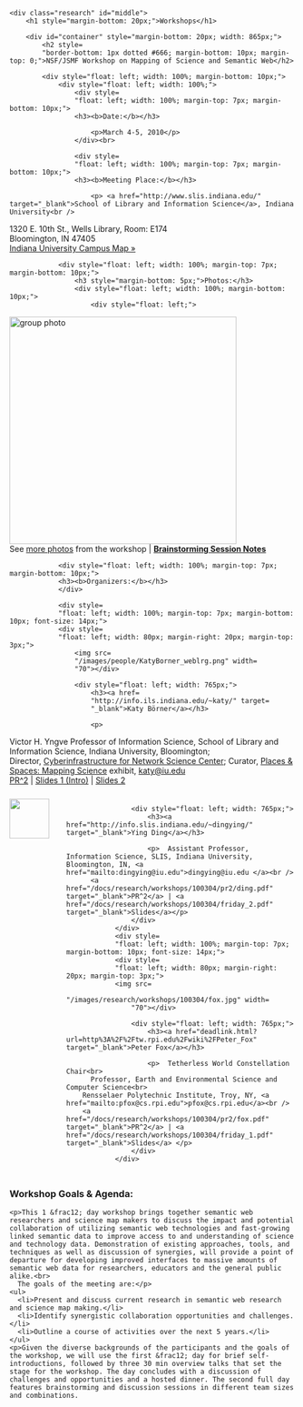 	<div class="research" id="middle">
		<h1 style="margin-bottom: 20px;">Workshops</h1>

		<div id="container" style="margin-bottom: 20px; width: 865px;">
			<h2 style=
			"border-bottom: 1px dotted #666; margin-bottom: 10px; margin-top: 0;">NSF/JSMF Workshop on Mapping of Science and Semantic Web</h2>

			<div style="float: left; width: 100%; margin-bottom: 10px;">
				<div style="float: left; width: 100%;">
					<div style=
					"float: left; width: 100%; margin-top: 7px; margin-bottom: 10px;">
					<h3><b>Date:</b></h3>

						<p>March 4-5, 2010</p>
					</div><br>

					<div style=
					"float: left; width: 100%; margin-top: 7px; margin-bottom: 10px;">
					<h3><b>Meeting Place:</b></h3>

						<p> <a href="http://www.slis.indiana.edu/" target="_blank">School of Library and Information Science</a>, Indiana University<br />
1320 E. 10th St., Wells Library, Room: E174<br />
Bloomington, IN 47405
						<br>
						<a href="deadlink.html?url=http%3A%2F%2Fwww.indiana.edu%2F~iubmap%2F" target=
						"_blank">Indiana University Campus Map »</a></p>
					</div>
				</div>


				<div style="float: left; width: 100%; margin-top: 7px; margin-bottom: 10px;">
					<h3 style="margin-bottom: 5px;">Photos:</h3>
					<div style="float: left; width: 100%; margin-bottom: 10px;">
						<div style="float: left;">
<a href="/images/research/workshops/100304/group.jpg" target="_blank"><img src="/images/research/workshops/100304/group.jpg" width="400" alt="group photo" /></a> <br>
See <a href="/images/research/workshops/100304/index.html">more photos</a> from the workshop</strong> |  <a href="/docs/research/workshops/100304/brainstorm.pdf" target="_blank"><strong>Brainstorming Session Notes</strong></a>

</div>
					</div>
                                   

				<div style="float: left; width: 100%; margin-top: 7px; margin-bottom: 10px;">
				<h3><b>Organizers:</b></h3>
				</div>

				<div style=
				"float: left; width: 100%; margin-top: 7px; margin-bottom: 10px; font-size: 14px;">
				<div style=
				"float: left; width: 80px; margin-right: 20px; margin-top: 3px;">
					<img src=
					"/images/people/KatyBorner_weblrg.png" width=
					"70"></div>

					<div style="float: left; width: 765px;">
						<h3><a href=
						"http://info.ils.indiana.edu/~katy/" target=
						"_blank">Katy Börner</a></h3>

						<p>
Victor H. Yngve Professor of Information Science, School of Library and Information Science, Indiana University, Bloomington;<br>
Director, <a href="deadlink.html?url=http%3A%2F%2Fcns.slis.indiana.edu%2F" target="_blank">Cyberinfrastructure for Network Science Center</a>; Curator, <a href="http://scimaps.org" target="_blank">Places &amp; Spaces: Mapping Science</a> exhibit, <a href="mailto:katy@iu.edu">katy@iu.edu</a><br />
<a href="/docs/research/workshops/100304/pr2/borner.pdf" target="_blank">PR^2</a> | <a href="/docs/research/workshops/100304/borner_slides.pdf" target="_blank">Slides 1 (Intro)</a> | <a href="/docs/research/workshops/100304/katy_public.pdf" target="_blank">Slides 2</a><br />
						</p>
					</div>
				</div>
			<div style=
				"float: left; width: 100%; margin-top: 7px; margin-bottom: 10px; font-size: 14px;">
				<div style=
				"float: left; width: 80px; margin-right: 20px; margin-top: 3px;">
				<img src=
					"/images/research/workshops/100304/ying.jpg" width=
					"70"></div>

					<div style="float: left; width: 765px;">
						<h3><a href="http://info.slis.indiana.edu/~dingying/" target="_blank">Ying Ding</a></h3>

						<p>  Assistant Professor, Information Science, SLIS, Indiana University, Bloomington, IN, <a href="mailto:dingying@iu.edu">dingying@iu.edu </a><br />
          <a href="/docs/research/workshops/100304/pr2/ding.pdf" target="_blank">PR^2</a> | <a href="/docs/research/workshops/100304/friday_2.pdf" target="_blank">Slides</a></p>
					</div>
				</div>
                <div style=
				"float: left; width: 100%; margin-top: 7px; margin-bottom: 10px; font-size: 14px;">
				<div style=
				"float: left; width: 80px; margin-right: 20px; margin-top: 3px;">
				<img src=
					"/images/research/workshops/100304/fox.jpg" width=
					"70"></div>

					<div style="float: left; width: 765px;">
						<h3><a href="deadlink.html?url=http%3A%2F%2Ftw.rpi.edu%2Fwiki%2FPeter_Fox" target="_blank">Peter Fox</a></h3>

						<p>  Tetherless World Constellation Chair<br>
          Professor, Earth and Environmental Science and Computer Science<br>
        Rensselaer Polytechnic Institute, Troy, NY, <a href="mailto:pfox@cs.rpi.edu">pfox@cs.rpi.edu</a><br />
        <a href="/docs/research/workshops/100304/pr2/fox.pdf" target="_blank">PR^2</a> | <a href="/docs/research/workshops/100304/friday_1.pdf" target="_blank">Slides</a> </p>
					</div>
				</div>


<div style=
			"float: left; width: 100%; margin-top: 7px; margin-bottom: 10px; font-size: 14px;">
  <h3><b>Workshop Goals &amp; Agenda:</b></h3>

	<p>This 1 &frac12; day workshop brings together semantic web researchers and science map makers to discuss the impact and potential collaboration of utilizing semantic web technologies and fast-growing linked semantic data to improve access to and understanding of science and technology data. Demonstration of existing approaches, tools, and techniques as well as discussion of synergies, will provide a point of departure for developing improved interfaces to massive amounts of semantic web data for researchers, educators and the general public alike.<br>
      The goals of the meeting are:</p>
    <ul>
      <li>Present and discuss current research in semantic web research and science map making.</li>
      <li>Identify synergistic collaboration opportunities and challenges.</li>
      <li>Outline a course of activities over the next 5 years.</li>
    </ul>
    <p>Given the diverse backgrounds of the participants and the goals of the workshop, we will use the first &frac12; day for brief self-introductions, followed by three 30 min overview talks that set the stage for the workshop. The day concludes with a discussion of challenges and opportunities and a hosted dinner. The second full day features brainstorming and discussion sessions in different team sizes and combinations.

</p> 
    </div>

			<div style=
			"float: left; width: 100%; margin-top: 7px; margin-bottom: 10px;">
				<h3 style="margin-bottom: 5px;"><b>Schedule:</b></h3>

				<p><strong>Thursday, March 4, 2010</strong></p>

				<table class="workshop">

					<tr>
						<td class="L">12:00pm</td>

						<td class="R">Welcome by Organizers (Katy Börner,Ying Ding, Peter Fox)</td>
					</tr>

					<tr>
						<td class="L">12:15pm</td>

						<td class="R">Introduction by Participants (7 min per person/organization)</td>
					</tr>

					<tr>
						<td class="L">3:00pm</td>

						<td class="R"><em> Break</em></td>
					</tr>

					<tr>
						<td class="L">3:30pm</td>

						<td class="R">Overview Talks (15-20 mins plus 5 mins discussion each
						 <ul>
              <li>
          <a href="/docs/research/workshops/100304/hendler_slides.pdf" target="_blank">Web 3.0 Emerging</a> (Jim Hendler) </li>
              <li><a href="/docs/research/workshops/100304/vanHarmelen_slides.pdf" target="_blank">Science in the age of the Web: The end of the scientific paper as we know it</a> (Frank van Harmelen)</li>
              <li> <a href="/docs/research/workshops/100304/katy_public.pdf" target="_blank">Interactive Maps of Science and Technology</a> (Katy B&ouml;rner)
              </li>
          </ul>
                        </td>
					</tr>

					<tr>
						<td class="L">5:00pm</td>

						<td class="R"><em>Break</em></td>
					</tr>

					<tr>
						<td class="L">5:30pm</td>

						<td class="R">
							Discussion of <a href="/docs/research/workshops/100304/day1_notes.pdf" target="_blank">Opportunities and Challenges</a>
						</td>
					</tr>
                    <tr>
						<td class="L">6:30pm</td>

						<td class="R">
							<em>Adjourn</em>
						</td>
					</tr>


					<tr>
						<td class="L">7:00pm</td>

						<td class="R">
							<em>Joint dinner at Siam House</em></td>
					</tr>
				</table>

				<p><strong>Friday, March 5, 2010</strong></p>

				<table class="workshop">
					<tr>
						<td class="L">9:00am</td>

						<td class="R"><em> Light Breakfast</em></td>
					</tr>

					<tr>
						<td class="L">9:30am</td>

						<td class="R">Breakout Session on &quot;What S&amp;T Data Exists in the Semantic Web and What Access is Desirable?&quot; <br />						  <a href="/docs/research/workshops/100304/friday_1.pdf" target="_blank">Session 1</a> | <a href="/docs/research/workshops/100304/friday_2.pdf" target="_blank">Session 2</a></td>
					</tr>

					<tr>
						<td class="L">11:00am</td>

						<td class="R">
							Breakout Session Reports- Interactive Timeline Assembly</td>
					</tr>
                    	<tr>
						<td class="L">11:30am</td>

						<td class="R">
							Second Best Ideas</td>
					</tr>

				
				  <tr>
						<td class="L">12:30pm</td>

						<td class="R"><em>Joint Lunch</em></td>
					</tr>

					<tr>
						<td class="L">1:30pm</td>

						<td class="R"><a href="/docs/research/workshops/100304/hendler_friday.pdf" target="_blank">We are the Web: From Semantic Web to Social Machine</a>, Jim Hendler, IU distinguished guest, invited talk</td>
					</tr>

					<tr>
						<td class="L">2:30pm</td>

						<td class="R">Open Laptops</td>
					</tr>

					<tr>
						<td class="L">3:00pm</td>

						<td class="R">Breakout Session on &quot;User ScenariosThat can be Implemented in the Coming Five Years&quot; <br />						  <a href="/docs/research/workshops/100304/friday_pm_breakout.pdf" target="_blank">Session 1</a> | <a href="/docs/research/workshops/100304/friday_pm_breakout2.pdf" target="_blank">Session 2</a></td>
					</tr>
                    <tr>
						<td class="L">4:00pm</td>

						<td class="R">Breakout Session Reports</td>
					</tr>

					<tr>
						<td class="L">4:30pm</td>

						<td class="R"><a href="/docs/research/workshops/100304/day2_steps.pdf" target="_blank">Collaboration and Funding Opportunities &amp; Next Steps</a><em>&nbsp;</em></td>
					</tr>
                    	<tr>
						<td class="L">5:00pm</td>

						<td class="R"><em>Adjourn</em></td>
					</tr>
                    
				</table>
                				<div style="float: left; width: 100%; margin-top: 7px; margin-bottom: 10px;">
					<h3><b>Participants Attending:</b></h3>



	<div style="float: left; width: 100%; margin-top: 7px; margin-bottom: 20px;">
						<div style="float: left; width: 80px; margin-right: 20px; margin-top: 3px;">
							<img alt="Elisa Bertino" src="/images/research/workshops/100304/bertino.jpg" width="80" />
                          
					  </div>
						<div style="float: left; width: 765px;">
							<h3>
                            <a href="http://www.cs.purdue.edu/homes/bertino/" target="_blank"><strong>Elisa Bertino</strong></a></h3>
                            <p>  Professor, Department of Computer Science Research, Director of CERIAS, Purdue University, Lafayette, IN</p>
					  </div>
					</div>
	<div style="float: left; width: 100%; margin-top: 7px; margin-bottom: 20px;">
						<div style="float: left; width: 80px; margin-right: 20px; margin-top: 3px;">
							<img alt="Mike Conlon" src="/images/research/workshops/100304/conlon.jpg" width="80" />
                          
					  </div>
						<div style="float: left; width: 765px;">
							<h3>
                            <a href="http://plaza.ufl.edu/mconlon/" target="_blank"><strong>Mike Conlon</strong></a></h3>
                            <p> Interim Director, Biomedical Informatics, University of Florida, Gainesville, FL<br>
                          <a href="/docs/research/workshops/100304/pr2/conlon.pdf" target="_blank">PR^2</a> | <a href="/docs/research/workshops/100304/conlon_slides.pdf" target="_blank">Slides</a></p>
					  </div>
					</div>

                                        <div style="float: left; width: 100%; margin-top: 7px; margin-bottom: 20px;">
						<div style="float: left; width: 80px; margin-right: 20px; margin-top: 3px;">
							<img src="/images/research/workshops/100304/rickert.jpg" alt="Jon Corson-Rikert" width="80" />
						</div>
						<div style="float: left; width: 765px;">
							<h3>
								<a href="deadlink.html?url=http%3A%2F%2Fvivo.cornell.edu%2Findividual%2Fvivo%2Findividual22972" target="_blank"><strong>Jon Corson-Rikert</strong></a></h3>
                            <p> 
      Head of Information Technology Services, Cornell University, Ithaca, NY <br>
          <a href="/docs/research/workshops/100304/pr2/corson-rikert.pdf" target="_blank">PR^2</a></p>
						</div>
					</div>
	<div style="float: left; width: 100%; margin-top: 7px; margin-bottom: 20px;">
						<div style="float: left; width: 80px; margin-right: 20px; margin-top: 3px;">
							<img alt="Kei-Hoi Cheung" src="/images/research/workshops/100304/cheung.jpg" width="80" />
                          
					  </div>
						<div style="float: left; width: 765px;">
							<h3>
                           <a href="http://ycmi.med.yale.edu/people/cheung.html" target="_blank">Kei-Hoi Cheung</a
							></h3>
                            <p>Associate Professor, Center for Medical Informatics, 
        Yale University School of Medicine, New Haven, CT<br />
         <a href="/docs/research/workshops/100304/cheung_slides.pdf" target="_blank">Slides</a> </p>
					  </div>
					</div>
                                                 <div style="float: left; width: 100%; margin-top: 7px; margin-bottom: 20px;">
						<div style="float: left; width: 80px; margin-right: 20px; margin-top: 3px;">
							<img src="/images/research/workshops/100304/decker.jpg" alt="Stefan Decker" width="80" />
						</div>
						<div style="float: left; width: 765px;">
							<h3>  <a href="deadlink.html?url=http%3A%2F%2Fwww.deri.ie%2Fabout%2Fteam%2Fmember%2Fstefan_decker%2F" target="_blank"><strong>Stefan Decker</strong></a></h3>
                            <p>Director &amp;
          Stream Leader, National University of Ireland, Galway, Lower Dangan, Galway, Ireland<br>
         <a href="/docs/research/workshops/100304/pr2/decker.pdf" target="_blank">PR^2</a> </p>
						</div>

					</div>
                    <div style="float: left; width: 100%; margin-top: 7px; margin-bottom: 20px;">
						<div style="float: left; width: 80px; margin-right: 20px; margin-top: 3px;">
							<img alt="Michel Dumontier" src="/images/research/workshops/100304/dumontier.jpg" width="80" />
                          
					  </div>
					  <div style="float: left; width: 765px;">
						<h3>
                         <strong><a href="deadlink.html?url=http%3A%2F%2Fdumontierlab.com%2Findex.php%3Fpage%3Dpeople" target="_blank">Michel Dumontier</a></strong></h3>
                          <p>  Associate Professor of Bioinformatics, Carleton University, Ottawa, ON, Canada<br />
        <a href="/docs/research/workshops/100304/pr2/dumontier.pdf" target="_blank">PR^2</a> | <a href="/docs/research/workshops/100304/dumontier_slides.pdf" target="_blank">Slides</a></p>
					  </div>
					</div>
                    					<div style="float: left; width: 100%; margin-top: 7px; margin-bottom: 20px;">
                                                            <div style="float: left; width: 100%; margin-top: 7px; margin-bottom: 20px;">
						<div style="float: left; width: 80px; margin-right: 20px; margin-top: 3px;">
							<img alt="Yolanda Gil" src="/images/research/workshops/100304/gil.jpg" width="80" />
                          
					  </div>
					  <div style="float: left; width: 765px;">
						<h3>
                         <a href="http://www.isi.edu/~gil/" target="_blank">Yolanda Gil</a>
                        </h3>
                          <p> </a>Principal Investigator and Project Leader of the Interactive Knowledge Capture research group at USC's Information Sciences Institute (ISI)<br>
          <a href="/docs/research/workshops/100304/pr2/gil.pdf" target="_blank">PR^2</a> | Slides</p>
					  </div>
					</div>
                    					<div style="float: left; width: 100%; margin-top: 7px; margin-bottom: 20px;">
                    <div style="float: left; width: 100%; margin-top: 7px; margin-bottom: 20px;">
						<div style="float: left; width: 80px; margin-right: 20px; margin-top: 3px;">
							<img alt="Carole Goble" src="/images/research/workshops/100304/goble.jpg" width="80" />
                          
					  </div>
					  <div style="float: left; width: 765px;">
						<h3>
                          <a href="http://www.cs.man.ac.uk/~carole/" target="_blank"><strong>Carole Goble</strong></a></h3>
                          <p>Professor in the the <a href="deadlink.html?url=http%3A%2F%2Fwww.cs.man.ac.uk%2Findex.html">School of Computer Science</a> in the <a href="http://www.man.ac.uk/">University of Manchester</a>, UK</p>
					  </div>
					</div>

                                        					                             <div style="float: left; width: 100%; margin-top: 7px; margin-bottom: 20px;">
						<div style="float: left; width: 80px; margin-right: 20px; margin-top: 3px;">
							<img src="/images/research/workshops/100304/groth.jpg" alt="Paul Groth" width="80" />
						</div>
						<div style="float: left; width: 765px;">
							<h3>  <a href="deadlink.html?url=http%3A%2F%2Fwww.few.vu.nl%2F~pgroth%2FSite%2FWelcome.html" target="_blank">Paul Groth</a></h3>
                            <p>Postdoc, Knowledge Representation & Reasoning Group, Artificial Intelligence Section, Department of Computer Science, VU University Amsterdam</p>
						</div>
					</div>
	<div style="float: left; width: 100%; margin-top: 7px; margin-bottom: 20px;">
						<div style="float: left; width: 80px; margin-right: 20px; margin-top: 3px;">
							<img alt="Jim Hendler" src="/images/research/workshops/100304/hendler.jpg" width="80" />
                          
					  </div>
						<div style="float: left; width: 765px;">
							<h3>
                           <a href="deadlink.html?url=http%3A%2F%2Ftw.rpi.edu%2Fwiki%2FJames_A._Hendler" target="_blank"><strong>Jim Hendler</strong></a></h3>
                           
        Professor,  Computer Science and Cognitive Science, Rensselaer Polytechnic Institute, Troy, NY and Tetherless World Constellation<br>
        <a href="/docs/research/workshops/100304/hendler_slides.pdf" target="_blank">Slides 1</a> | <a href="/docs/research/workshops/100304/hendler_friday.pdf" target="_blank">Slides 2</a></p>
					  </div>
					</div>

                    					<div style="float: left; width: 100%; margin-top: 7px; margin-bottom: 20px;">
						<div style="float: left; width: 80px; margin-right: 20px; margin-top: 3px;">
							<img alt="Bing Liu" src="/images/research/workshops/100304/liu.jpg" width="80" />
                          
					  </div>
						<div style="float: left; width: 765px;">
							<h3><a href="http://www.cs.uic.edu/~liub/" target="_blank"><strong>Bing Liu</strong></a></h3>
                            <p>Professor, Department of Computer Science, University of Illinois at Chicago (UIC) </p>
					  </div>
					</div>
                    <div style="float: left; width: 100%; margin-top: 7px; margin-bottom: 20px;">
						<div style="float: left; width: 80px; margin-right: 20px; margin-top: 3px;">
							<img alt="Frank van Harmelen" src="/images/research/workshops/100304/harmelen.jpg" width="80" />
                          
					  </div>
						<div style="float: left; width: 765px;">
							<h3><a href="deadlink.html?url=http%3A%2F%2Fwww.cs.vu.nl%2F~frankh%2F" target="_blank"><strong>Frank van Harmelen</strong></a></h3>
                            <p> Professor in Knowledge Representation &amp; Reasoning in the AI department (Faculty of Science) at the Vrije Universiteit, Amsterdam<br>
      <a href="/docs/research/workshops/100304/pr2/van-harmelen.pdf" target="_blank">PR^2</a> | <a href="/docs/research/workshops/100304/vanHarmelen_slides.pdf" target="_blank">Slides 1</a> | <a href="/docs/research/workshops/100304/vanHarmelen_intro.pdf" target="_blank">Slides 2 (Intro)</a></p>
					  </div>
					</div>
<div style="float: left; width: 100%; margin-top: 7px; margin-bottom: 20px;">
						<div style="float: left; width: 80px; margin-right: 20px; margin-top: 3px;">
							<img alt="Robert A. Meersman" src="/images/research/workshops/100304/Meersman.jpg" width="80" />
                          
					  </div>
						<div style="float: left; width: 765px;">
							<h3><a href="http://starlab.vub.ac.be/website/?q=node/18" target="_blank"><strong>Robert A. Meersman</strong></a></h3>
                            <p>  Semantics Technology and Applications Research Lab (STARLab), Vrije Universiteit, Brussel <br /><a href="/docs/research/workshops/100304/pr2/meersman.pdf" target="_blank">PR^2</a></p>
					  </div>
					</div>
<div style="float: left; width: 100%; margin-top: 7px; margin-bottom: 20px;">
						<div style="float: left; width: 80px; margin-right: 20px; margin-top: 3px;">
							<img alt="Jim Myers" src="/images/research/workshops/100304/meyers.jpg" width="80" />
                          
					  </div>
						<div style="float: left; width: 765px;">
							<h3><a href="deadlink.html?url=http%3A%2F%2Fwww.ncsa.illinois.edu%2FAboutUs%2FPeople%2Fcontact.php%3Fid%3Djimmyers" target="_blank">Jim Myers</a></h3>
                            <p>  National Center for Supercomputing Applications (NCSA), University of Illinois at Urbana-Champaign<br>
        <a href="/docs/research/workshops/100304/pr2/myers.pdf" target="_blank">PR^2</a></p>
					  </div>
					</div>
                    
                				<div style="float: left; width: 100%; margin-top: 7px; margin-bottom: 10px;">
					<h3><b>Science Mapper:</b></h3>
                    
<div style="float: left; width: 100%; margin-top: 7px; margin-bottom: 20px;">
						<div style="float: left; width: 80px; margin-right: 20px; margin-top: 3px;">
							<img alt="Johan Bollen" src="/images/research/workshops/100304/bollen.jpg" width="80" />
                          
					  </div>
                      
						<div style="float: left; width: 765px;">
							<h3><a href="deadlink.html?url=http%3A%2F%2Fproto.lanl.gov%2Fjbollen%2FJohan_Bollen%2FHome.html" target="_blank">Johan Bollen</a></h3>
                            <p> Associate Professor, School of Informatics and Computing, Indiana University, Bloomington, IN; <a href="http://www.mesur.org/MESUR.html">Mesur.org</a><br>
        </a><a href="/docs/research/workshops/100304/bollen_slides.pdf" target="_blank">Slides</a> </p>
					  </div>
					</div>
<div style="float: left; width: 100%; margin-top: 7px; margin-bottom: 20px;">
						<div style="float: left; width: 80px; margin-right: 20px; margin-top: 3px;">
							<img alt="Joy Moore" src="/images/research/workshops/100304/joymoore.jpg" width="80" />
                          
					  </div>
						<div style="float: left; width: 765px;">
							<h3><a href="deadlink.html?url=http%3A%2F%2Fseedmediagroup.com%2Fabout%2Fteam%2Fjoy-moore%2F" target="_blank">Joy Moore</a></h3>
                            <p>Vice President, Global Partnerships, Seed Media Group</p>
					  </div>
					</div>
<div style="float: left; width: 100%; margin-top: 7px; margin-bottom: 20px;">
						<div style="float: left; width: 80px; margin-right: 20px; margin-top: 3px;">
							<img alt="Andre Skupin" src="/images/research/workshops/100304/skupin.jpg" width="80" />
                          
					  </div>
						<div style="float: left; width: 765px;">
							<h3><a href="deadlink.html?url=http%3A%2F%2Fgeography.sdsu.edu%2FPeople%2FPages%2Fskupin%2Findex.htm" target="_blank">Andre Skupin</a></h3>
                            <p>Associate Professor of Geography, San Diego State University<br />
      <a href="/docs/research/workshops/100304/Skupin.pdf" target="_blank">PR^2</a> | <a href="/docs/research/workshops/100304/slides/Skupin.pdf" target="_blank">Slides</a></p>
					  </div>
					</div>
<div style="float: left; width: 100%; margin-top: 7px; margin-bottom: 20px;">
						<div style="float: left; width: 80px; margin-right: 20px; margin-top: 3px;">
							<img alt="Ed Noyons" src="/images/research/workshops/100304/noyons.jpg" width="80" />
                          
					  </div>
						<div style="float: left; width: 765px;">
							<h3><a href="http://nl.linkedin.com/in/ednoyons" target="_blank"><strong>Ed Noyons</strong></a></h3>
                            <p>      Research Fellow at CWTS, Utrecht Area, Netherlands<br>
      <a href="/docs/research/workshops/100304/pr2/noyons.pdf" target="_blank">PR^2</a>  </p>
					  </div>
					</div>
<div style="float: left; width: 100%; margin-top: 7px; margin-bottom: 20px;">
						<div style="float: left; width: 80px; margin-right: 20px; margin-top: 3px;">
							<img alt="James Onken" src="/images/research/workshops/100304/onken.jpg" width="80" />
                          
					  </div>
						<div style="float: left; width: 765px;">
							<h3>James Onken</h3>
                            <p>Special Assistant to the Deputy Director for Extramural Research at National Institutes of Health (NIH)<br>
        <a href="/docs/research/workshops/100304/pr2/onken.pdf" target="_blank">PR^2</a></p>
					  </div>
					</div>


				</div>
                				<div style="float: left; width: 100%; margin-top: 7px; margin-bottom: 10px;">
					<h3><b>Others:</b></h3>
										<div style="float: left; width: 100%; margin-top: 7px; margin-bottom: 20px;">
						<div style="float: left; width: 80px; margin-right: 20px; margin-top: 3px;">
							<img alt="Robert H. McDonald" src="/images/research/workshops/100304/mcdonald.jpg" width="80" />
						</div>
						<div style="float: left; width: 765px;">
							<h3>
						<a href="deadlink.html?url=http%3A%2F%2Fmcdnald.net%2F" target="_blank">Robert H. McDonald</a>
							</h3>
                            <p>Associate Dean, Library Technologies, Indiana University, Bloomington<br>
        <a href="/docs/research/workshops/100304/pr2/mcdonald.pdf" target="_blank">PR^2</a> </p>
					  </div>
					</div>
                                        <div style="float: left; width: 100%; margin-top: 7px; margin-bottom: 20px;">
						<div style="float: left; width: 80px; margin-right: 20px; margin-top: 3px;">
							<img src="/images/research/workshops/100304/menzer.jpg" alt="Fil Menczer" width="80" />
						</div>
						<div style="float: left; width: 765px;">
							<h3>
								<a href="http://cnets.indiana.edu/people/filippo-menczer" target="_blank"><strong>Fil Menczer</strong></a>
							</h3>
                            <p>Associate Professor,  School of Informatics and Computing; Associate Director, <a href="http://cnets.indiana.edu/">Center for Complex Networks and Systems Research</a>, <a href="http://informatics.indiana.edu/">School of Informatics and Computing</a>,
        Indiana University, Bloomington<br>
        <a href="/docs/research/workshops/100304/pr2/menczer.pdf" target="_blank">PR^2</a> | <a href="/docs/research/workshops/100304/menczer_slides.pdf" target="_blank">Slides</a> </p>
						</div>
					</div>
                    <div style="float: left; width: 100%; margin-top: 7px; margin-bottom: 20px;">
						<div style="float: left; width: 80px; margin-right: 20px; margin-top: 3px;">
							<img src="/images/research/workshops/100304/wild.jpg" alt="David Wild" width="80" />
						</div>
						<div style="float: left; width: 765px;">
							<h3><a href="deadlink.html?url=http%3A%2F%2Fwww.informatics.indiana.edu%2Fpeople%2Fprofiles.asp%3Fu%3Ddjwild" target="_blank"><strong>David Wild</strong></a></h3>
                            <p>Director, Cheminformatics Program; Assistant Professor, School of Informatics and Computing, Indiana University, Bloomington<br>
        <a href="/docs/research/workshops/100304/pr2/wild.pdf" target="_blank">PR^2</a> | <a href="/docs/research/workshops/100304/wild_slides.pdf" target="_blank">Slides</a> </p>
					  </div>
					</div>
                    					<div style="float: left; width: 100%; margin-top: 7px; margin-bottom: 20px;">
						<div style="float: left; width: 80px; margin-right: 20px; margin-top: 3px;">
							<img src="/images/research/workshops/100304/wu.jpg" alt="Yuqing (Melanie) Wu" width="80" />
						</div>
					  <div style="float: left; width: 765px;">
							<h3><a href="deadlink.html?url=http%3A%2F%2Fwww.informatics.indiana.edu%2Fpeople%2Fprofiles.asp%3Fu%3Dyuqwu" target="_blank">Yuqing (Melanie) Wu</a></h3>
                            <p>Assistant Professor,  Computer Science, School of Informatics and Computing,  Indiana University, Bloomington</p>
						</div>
					</div>
                    <div style="float: left; width: 100%; margin-top: 7px; margin-bottom: 20px;">
						<div style="float: left; width: 80px; margin-right: 20px; margin-top: 3px;">
							<img src="/images/research/workshops/100304/michael_dunn2_l.jpg" alt="Michael Dunn" width="80" />
						</div>
						<div style="float: left; width: 765px;">
							<h3>Michael Dunn
                        </h3>
                            <p>Professor Emeritus of Informatics and Computer Science<br>
        School of Informatics and Computing, Indiana University Bloomington</p>
					  </div>
					</div>
                                        <div style="float: left; width: 100%; margin-top: 7px; margin-bottom: 20px;">
						<div style="float: left; width: 80px; margin-right: 20px; margin-top: 3px;">
							<img src="/images/research/workshops/100304/micah-linnemeier.jpg" alt="Micah Linnemeier" width="80" />
						</div>
						<div style="float: left; width: 765px;">
							<h3><a href="http://ella.slis.indiana.edu/~mwlinnem/">Micah Linnemeier</a></h3>
                            <p>System Architect, <a href="deadlink.html?url=http%3A%2F%2Fcns.slis.indiana.edu%2F" target="_blank">Cyberinfrastructure for Network Science Center</a> </p>
						</div>
					</div>
                         <div style="float: left; width: 100%; margin-top: 7px; margin-bottom: 20px;">
						<div style="float: left; width: 80px; margin-right: 20px; margin-top: 3px;">
							<img src="/images/research/workshops/100304/chintan.jpg" alt="Chintan Tank" width="80" />
						</div>
						<div style="float: left; width: 765px;">
							<h3><a href="deadlink.html?url=http%3A%2F%2Fcns.slis.indiana.edu%2Fpeople/cv/chintan.html" target="_blank">Chintan Tank</a></h3>
                            <p>Software Developer, <a href="deadlink.html?url=http%3A%2F%2Fcns.slis.indiana.edu%2F" target="_blank">Cyberinfrastructure for Network Science Center</a> <br>
        <a href="/docs/research/workshops/100304/pr2/tank.pdf" target="_blank">PR^2</a> </p>
						</div>
					</div>     <div style="float: left; width: 100%; margin-top: 7px; margin-bottom: 20px;">
						<div style="float: left; width: 80px; margin-right: 20px; margin-top: 3px;">
							<img src="/images/research/workshops/100304/shanshan.jpg" alt="Shanshan Chen" width="80" />
						</div>
						<div style="float: left; width: 765px;">
							<h3>Shanshan Chen</h3>
                            <p>Research Assistant, Ontology Development<br />
        <a href="http://www.slis.indiana.edu/" target="_blank">School of Library and Information Science</a>, Indiana University Bloomington<br />
      <a href="/docs/research/workshops/100304/pr2/chen.pdf" target="_blank">PR^2</a></p>
						</div>
					</div>     <div style="float: left; width: 100%; margin-top: 7px; margin-bottom: 20px;">
						<div style="float: left; width: 80px; margin-right: 20px; margin-top: 3px;">
							<img src="/images/research/workshops/100304/yuyin.jpg" alt="Yuyin Sun" width="80" />
						</div>
						<div style="float: left; width: 765px;">
							<h3>Yuyin Sun</h3>
                            <p>Research Assistant, Software Development<br />
        <a href="http://www.slis.indiana.edu/" target="_blank">School of Library and Information Science</a>, Indiana University Bloomington</p>
						</div>
					</div>     <div style="float: left; width: 100%; margin-top: 7px; margin-bottom: 20px;">
						<div style="float: left; width: 80px; margin-right: 20px; margin-top: 3px;">
							<img src="/images/research/workshops/100304/clements.jpg" alt="Margaret Clements" width="80" />
						</div>
						<div style="float: left; width: 765px;">
							<h3><a href="http://www.margaretclements.org/" target="_blank">Margaret Clements</a></h3>
                            <p>Education Policy Studies and Higher Education Administration, Indiana University, Bloomington, IN</p>
						</div>
					</div>     <div style="float: left; width: 100%; margin-top: 7px; margin-bottom: 20px;">
						<div style="float: left; width: 80px; margin-right: 20px; margin-top: 3px;">
							<img src="/images/research/workshops/100304/patrick.jpg" alt="Patrick Phillips" width="80" />
						</div>
						<div style="float: left; width: 765px;">
							<h3>Patrick Phillips</h3>
                            <p> Software Developer, <a href="deadlink.html?url=http%3A%2F%2Fcns.slis.indiana.edu%2F" target="_blank">Cyberinfrastructure for Network Science Center</a></p>
						</div>
					</div>     <div style="float: left; width: 100%; margin-top: 7px; margin-bottom: 20px;">
						<div style="float: left; width: 80px; margin-right: 20px; margin-top: 3px;">
							<img src="/images/research/workshops/100304/russell.jpg" alt="Russell Duhon" width="80" />
						</div>
						<div style="float: left; width: 765px;">
							<h3><a href="http://ella.slis.indiana.edu/~rduhon/" target="_blank">Russell Duhon</a></h3>
                            <p>Software Developer, <a href="deadlink.html?url=http%3A%2F%2Fcns.slis.indiana.edu%2F" target="_blank">Cyberinfrastructure for Network Science Center </a></p>
                            
                              </div>
					</div>


                				<div style=
			"float: left; width: 100%; margin-top: 7px; margin-bottom: 10px; font-size: 14px;">
  <h3><b>Interested But Cannot Attend:</b></h3>
                    <p> <ul>
   <li><strong>Elinor Ostrom</strong> (2009 Nobel Prize Winner) <br />
     Arthur F. Bentley Professor of Political Science, Indiana University Bloomington </li>
   <li><strong>Julia Lane</strong><br />
     Program Director, Science of Science &amp; Innovation Policy, National Science Foundation, Washington, D.C.</li>
   <li> <strong>Deborach McGuinness</strong><br />
     Tetherless World Constellation Chair and Professor of Earth and Environmental Science and Computer Science, Rensselaer Polytechnic Institute, Troy, NY.
     </p>
   </li>
   <li><strong><a href="deadlink.html?url=http%3A%2F%2Fmed.stanford.edu%2Fprofiles%2FMark_Musen%2F" target="_blank">Mark Musen</a></strong><a href="deadlink.html?url=http%3A%2F%2Fmed.stanford.edu%2Fprofiles%2FMark_Musen%2F"></a><br />
     Professor, Stanford Medical Informatics, 
     Stanford University, Stanford, CA. </li>
   <li><a href="http://www.nsf.gov/nsb/staff/staff_bio.jsp?lan=earkilic&amp;org=NSF&amp;from_org=NSF" target="_blank"><strong>Errol Arkilic</strong></a><br />
     Program Manager, SBIR program, National Science Foundation, Washington, D.C. </li>
   <li><a href="http://www.nsf.gov/staff/staff_bio.jsp?lan=achtchel&amp;org=NSF&amp;from_org=NSF" target="_blank"><strong>Almadena Chtchelkanova</strong></a><br />
     Program Director, National Science Foundation CISE Directorate, Washington, D.C. </li>
   <li><a href="http://www.nsf.gov/nsb/staff/staff_bio.jsp?lan=jcozzens&amp;org=NSF&amp;from_org=NSF" target="_blank"><strong>John Cozzens</strong></a><br />
     Program Director, Theoretical Foundations Cluster, CCF, National Science Foundation, Washington, D.C.</li>
   <li><a href="http://www.mae.buffalo.edu/people/full_time/a_patra.php" target="_blank"><strong>Abani Patra</strong></a><br />
     Professor, Mechanical and Aerospace Engineering, University at Buffalo, Buffalo, NY.</li>
   <li><strong>Almadena Chtchelkanova</strong><br />
     Program Director, National Science Foundation CISE Directorate, Washington, D.C. </li>
   <li><strong>Rudi Studer<br />
   </strong>AIFB, University of Karlshruhe, Germany.</li>
   <li><strong>John Davies</strong><br />
     British Telecom, UK.</strong></li>
   <li><strong>Divesh Shrivastava</strong><br />
     AT&amp;T.</li>
   <li><strong>David Glenn<br />
   </strong>Senior Reporter, The Chronicle of Higher Education, Washington, D.C.</li>
   <li><a href="http://www.nsf.gov/staff/staff_bio.jsp?lan=sgriffin&amp;org=IIS" target="_blank"><strong>Stephen M. Griffin<br />
   </strong></a>Program Director, Information Integration and Informatics (III) cluster, National Science Foundation's (NSF) Division of Information and Intelligent Systems</li>
   <li><strong><a href="deadlink.html?url=http%3A%2F%2Fwww.jsmf.org%2Fabout%2Fbruer-biography.htm" target="_blank">John T. Bruer</a></strong><br />
     President of James S.McDonnell Foundation, Saint Louis, MO </li>
   <li><a href="deadlink.html?url=http%3A%2F%2Fhcs.science.uva.nl%2Fusr%2Fpeter%2Fvorig%2Fpeter.html" target="_blank"><strong>Peter van den Besselaar</strong></a><br />
     Associate Professor, Department of Social Sciences Informatics (SWI), University of Amsterdam</li>
   <li><a href="deadlink.html?url=http%3A%2F%2Fwww.ninds.nih.gov%2Ffind_people%2Fninds%2Fpdbio_edmund_talley.htm" target="_blank"><strong>Edmund Talley</strong></a><br />
     Program Director, Extramural Research Program, NIH/NINDS</li>
   <li><a href="http://www.slis.indiana.edu/faculty/spotlight/index.php?facid=10" target="_blank"><strong>Elin Jacob</strong></a><br />
     Associate Professor of Library and Information Science; Director, SLIS Doctoral Program, Indiana University, Bloomington</li>
   <li><a href="http://www.informatics.indiana.edu/xw7/" target="_blank"><strong>Xiaofeng Wang</strong></a><br />
     Assistant Professor, School of Informatics and Computing,  Indiana University, Bloomington</li>
   <li><strong>James M. Walker</strong><br />
     Professor, Department of Economics, Indiana University</li>
   <li><a href="deadlink.html?url=http%3A%2F%2Fwww.cs.indiana.edu%2F~plale%2F" target="_blank"><strong>Beth Plale</strong></a><br />
     Director<em>, </em><a href="deadlink.html?url=http%3A%2F%2Fpti.iu.edu%2Fd2i">Data to Insight Center of Pervasive Technologies Institute</a>; Director, <a href="http://dataandsearch.org">Center for Data and Search Informatics</a>; Associate Professor, Computer Science, School of Informatics and Computing<em>, </em>Indiana University, Bloomington</li>
   <li><strong><a href="deadlink.html?url=http%3A%2F%2Fwww.educause.edu%2FCommunity%2FMemDir%2FProfiles%2FWilliamBarnett%2F64582" target="_blank">William Barnett</a></strong><br />
     Sr. Manager, Life Sciences, Indiana University, Bloomington, IN; Director, Indiana CTSA; School of Medicine, IUPUI, Indianapolis, IN</li>
 </ul>
     
                    </p>
                    
                 
                            
						</div>
					</div>
                    
                    				
						
                                       
</div>

				<div style="float: left; width: 100%; margin-top: 7px; margin-bottom: 10px;">
					<h3><b>Travel/Housing:</b></h3>
					<p> Please contact Mark Price (<a href="mailto:maaprice@iu.edu">maaprice@iu.edu</a>) to arrange travel.</p>
				</div>

				<div
					style="float: left; width: 100%; margin-top: 7px; margin-bottom: 10px;">
					<h3><b>Directions:</b></h3>
					<p>
						See the contact page for the Cyberinfrastructure for Network Science
						Center, <a href="http://cns.iu.edu/contact.html" target="_blank">
						http://cns.iu.edu/contact.html</a> or contact Samantha Hale (<a target="_blank" 
						href="mailto:%73%6a%68%61%6c%65%40%69%6e%64%69%61%6e%61%2e%65%64%75"><span class="reverse_text">ude.anaidni@elahjs</span></a>).
					</p>
				</div>

				<div style="float: left; width: 100%; margin-top: 7px; margin-bottom: 10px;">
					<h3><b>Acknowledgments:</b></h3>
					<p>
						   This effort is supported in part by the National Science Foundation under Grant No. SBE-0738111, the James S. McDonnell Foundation, and the <a href="deadlink.html?url=http%3A%2F%2Fcns.slis.indiana.edu%2F" target="_blank">Cyberinfrastructure for Network Science Center</a> at Indiana University. Any opinions, findings, and conclusions or recommendations expressed in this material are those of the author(s) and do not necessarily reflect the views of the National Science Foundation.
                           <br>
                           <img src="/images/research/workshops/100304/workshop-sponsors.jpg" alt="workshop-sponsors.jpg"> </p>
				</div>
			</div>
		</div>
	</div>
</div>
</div>
</div>
</div>